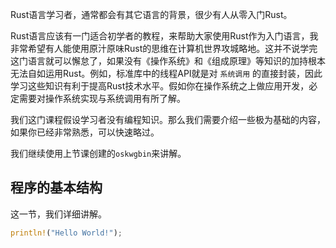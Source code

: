 <link rel="stylesheet" type="text/css" href="cxsyy_hgz.css">

Rust语言学习者，通常都会有其它语言的背景，很少有人从零入门Rust。  

Rust语言应该有一门适合初学者的教程，来帮助大家使用Rust作为入门语言，我非常希望有人能使用原汁原味Rust的思维在计算机世界攻城略地。这并不说学完这门语言就可以懈怠了，如果没有《操作系统》和《组成原理》等知识的加持根本无法自如运用Rust。例如，标准库中的线程API就是对 `系统调用` 的直接封装，因此学习这些知识有利于提高Rust技术水平。假如你在操作系统之上做应用开发，必定需要对操作系统实现与系统调用有所了解。  

我们这门课程假设学习者没有编程知识。那么我们需要介绍一些极为基础的内容，如果你已经非常熟悉，可以快速略过。  

我们继续使用上节课创建的`oskwgbin`来讲解。

## 程序的基本结构
这一节，我们详细讲解。
```rust
println!("Hello World!");
```